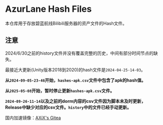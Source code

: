 # AzurLane Hash Files

本仓库用于存放碧蓝航线Bilibili服务器的资产文件的Hash文件。

## 注意

2024/6/30之前的history文件并没有覆盖完整的历史，中间有部分时间节点的缺失。

最接近大更新(Unity版本2018到2020)的hash文件是`2024-04-25-14-03`。

**从`2024-09-05-23-46`开始，`hashes-apk.csv`文件中包含了apk的hash值。**

**从`2025-05-08`开始，暂时停止更新`hashes-apk.csv`文件。**

**`2024-09-26-11-14`以及之前的dorm内容的csv文件因为脚本未及时更新，Release中缺少对应的csv文件。`history`中的文件已经手动更新。**

国内加速镜像：[AXiX's Gitea](https://gitea.axix.top/AXiX/AzurLaneHashFiles)
